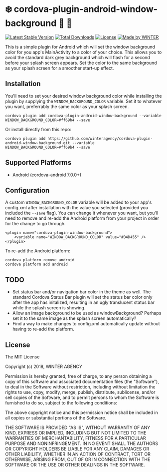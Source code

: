# :snowflake: cordova-plugin-android-window-background :art: :lollipop:

[![Latest Stable Version](https://img.shields.io/npm/v/cordova-plugin-android-window-background.svg)](https://www.npmjs.com/package/cordova-plugin-android-window-background) [![Total Downloads](https://img.shields.io/npm/dt/cordova-plugin-android-window-background.svg)](https://npm-stat.com/charts.html?package=cordova-plugin-android-window-background) [![License](https://img.shields.io/github/license/winteragency/cordova-plugin-android-window-background.svg)](https://github.com/winteragency/cordova-plugin-android-window-background) [![Made by WINTER](https://img.shields.io/badge/made%20by-%E2%9D%84%20WINTER-blue.svg)](https://winter.ax)

This is a simple plugin for Android which will set the window background color for you app's MainActivity to a color of your choice.
This allows you to avoid the standard dark grey background which will flash for a second before your splash screen appears. Set the color to the same background as your splash screen for a smoother start-up effect.

## Installation

You'll need to set your desired window background color while installing the plugin by supplying the `WINDOW_BACKGROUND_COLOR` variable. Set it to whatever you want, preferrably the same color as your splash screen.

    cordova plugin add cordova-plugin-android-window-background --variable WINDOW_BACKGROUND_COLOR=#ff69b4 --save
	
Or install directly from this repo:

    cordova plugin add https://github.com/winteragency/cordova-plugin-android-window-background.git --variable WINDOW_BACKGROUND_COLOR=#ff69b4 --save

	
## Supported Platforms

- Android (cordova-android 7.0.0+)

## Configuration

A custom `WINDOW_BACKGROUND_COLOR` variable will be added to your app's config.xml after installation with the value you selected (provided you included the `--save` flag).
You can change it whenever you want, but you'll need to remove and re-add the Android platform from your project in order for the change to go through.

    <plugin name="cordova-plugin-window-background">
        <variable name="WINDOW_BACKGROUND_COLOR" value="#B4D455" />
    </plugin>

To re-add the Android platform:

	cordova platform remove android
	cordova platform add android
	
## TODO

- Set status bar and/or navigation bar color in the theme as well. The standard Cordova Status Bar plugin will set the status bar color only after the app has initalized, resulting in an ugly translucent status bar while the splash screen is showing.
- Allow an image background to be used as windowBackground? Perhaps set it to the same image as the splash screen automatically?
- Find a way to make changes to config.xml automatically update without having to re-add the platform.


## License

The MIT License

Copyright (c) 2018, WINTER AGENCY

Permission is hereby granted, free of charge, to any person obtaining a copy of this software and associated documentation files (the "Software"), to deal in the Software without restriction, including without limitation the rights to use, copy, modify, merge, publish, distribute, sublicense, and/or sell copies of the Software, and to permit persons to whom the Software is furnished to do so, subject to the following conditions:

The above copyright notice and this permission notice shall be included in all copies or substantial portions of the Software.

THE SOFTWARE IS PROVIDED "AS IS", WITHOUT WARRANTY OF ANY KIND, EXPRESS OR IMPLIED, INCLUDING BUT NOT LIMITED TO THE WARRANTIES OF MERCHANTABILITY, FITNESS FOR A PARTICULAR PURPOSE AND NONINFRINGEMENT. IN NO EVENT SHALL THE AUTHORS OR COPYRIGHT HOLDERS BE LIABLE FOR ANY CLAIM, DAMAGES OR OTHER LIABILITY, WHETHER IN AN ACTION OF CONTRACT, TORT OR OTHERWISE, ARISING FROM, OUT OF OR IN CONNECTION WITH THE SOFTWARE OR THE USE OR OTHER DEALINGS IN THE SOFTWARE.